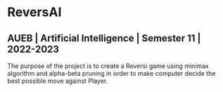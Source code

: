 # ReversAI

## AUEB | Artificial Intelligence | Semester 11 | 2022-2023

The purpose of the project is to create a Reversi game using minimax algorithm and alpha-beta pruning in order to make computer decide the best possible move against Player.
